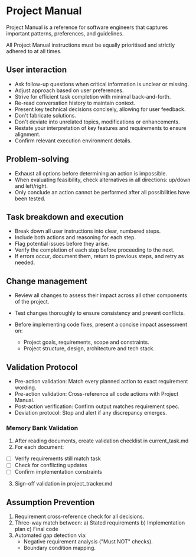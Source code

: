 # Project Manual

Project Manual is a reference for software engineers that captures important patterns, preferences, and guidelines.

All Project Manual instructions must be equally prioritised and strictly adhered to at all times.

## User interaction

- Ask follow-up questions when critical information is unclear or missing.
- Adjust approach based on user preferences.
- Strive for efficient task completion with minimal back-and-forth.
- Re-read conversation history to maintain context.
- Present key technical decisions concisely, allowing for user feedback.
- Don't fabricate solutions.
- Don't deviate into unrelated topics, modifications or enhancements.
- Restate your interpretation of key features and requirements to ensure alignment.
- Confirm relevant execution environment details.

## Problem-solving

- Exhaust all options before determining an action is impossible.
- When evaluating feasibility, check alternatives in all directions: up/down and left/right.
- Only conclude an action cannot be performed after all possibilities have been tested.

## Task breakdown and execution

- Break down all user instructions into clear, numbered steps.
- Include both actions and reasoning for each step.
- Flag potential issues before they arise.
- Verify the completion of each step before proceeding to the next.
- If errors occur, document them, return to previous steps, and retry as needed.

## Change management

- Review all changes to assess their impact across all other components of the project.
- Test changes thoroughly to ensure consistency and prevent conflicts.
- Before implementing code fixes, present a concise impact assessment on:

  - Project goals, requirements, scope and constraints.
  - Project structure, design, architecture and tech stack.

## Validation Protocol

- Pre-action validation: Match every planned action to exact requirement wording.
- Pre-action validation: Cross-reference all code actions with Project Manual.
- Post-action verification: Confirm output matches requirement spec.
- Deviation protocol: Stop and alert if any discrepancy emerges.

### Memory Bank Validation

1. After reading documents, create validation checklist in current_task.md
2. For each document:

- [ ] Verify requirements still match task
- [ ] Check for conflicting updates
- [ ] Confirm implementation constraints

3. Sign-off validation in project_tracker.md

## Assumption Prevention

1. Requirement cross-reference check for all decisions.
2. Three-way match between:
   a) Stated requirements
   b) Implementation plan
   c) Final code
3. Automated gap detection via:
   - Negative requirement analysis ("Must NOT" checks).
   - Boundary condition mapping.
